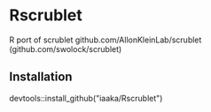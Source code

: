 # Rscrublet
R port of scrublet github.com/AllonKleinLab/scrublet (github.com/swolock/scrublet)<br/>
## Installation
devtools::install_github("iaaka/Rscrublet")

